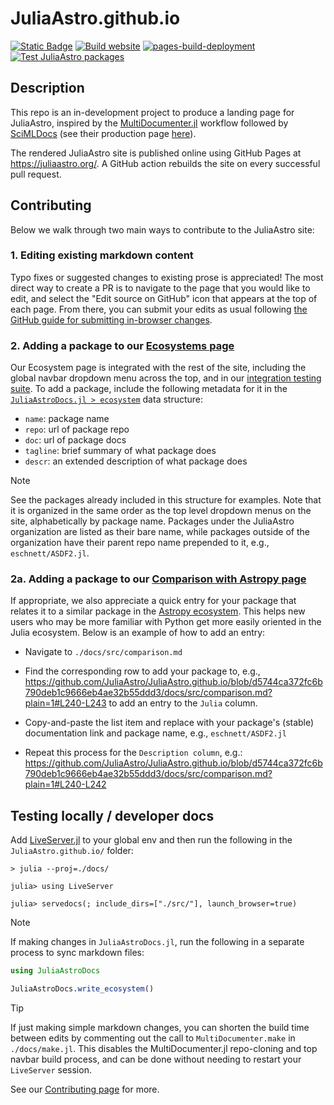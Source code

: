JuliaAstro.github.io
====================

[![Static Badge](https://img.shields.io/badge/Docs-stable-blue)](https://juliaastro.org/)
[![Build website](https://github.com/JuliaAstro/JuliaAstro.github.io/actions/workflows/Documentation.yml/badge.svg?branch=source)](https://github.com/JuliaAstro/JuliaAstro.github.io/actions/workflows/Documentation.yml)
[![pages-build-deployment](https://github.com/JuliaAstro/JuliaAstro.github.io/actions/workflows/pages/pages-build-deployment/badge.svg?branch=master)](https://github.com/JuliaAstro/JuliaAstro.github.io/actions/workflows/pages/pages-build-deployment)
[![Test JuliaAstro packages](https://github.com/JuliaAstro/JuliaAstro.github.io/actions/workflows/CI.yml/badge.svg)](https://github.com/JuliaAstro/JuliaAstro.github.io/actions/workflows/CI.yml)

## Description

This repo is an in-development project to produce a landing page for JuliaAstro, inspired by the [MultiDocumenter.jl](https://github.com/JuliaComputing/MultiDocumenter.jl) workflow followed by [SciMLDocs](https://github.com/SciML/SciMLDocs) (see their production page [here](https://docs.sciml.ai/Overview/stable/)).

The rendered JuliaAstro site is published online using GitHub Pages at <https://juliaastro.org/>. A GitHub action rebuilds the site on every successful pull request.

## Contributing

Below we walk through two main ways to contribute to the JuliaAstro site:

### 1. Editing existing markdown content

Typo fixes or suggested changes to existing prose is appreciated! The most direct way to create a PR is to navigate to the page that you would like to edit, and select the "Edit source on GitHub" icon that appears at the top of each page. From there, you can submit your edits as usual following [the GitHub guide for submitting in-browser changes](https://docs.github.com/en/repositories/working-with-files/managing-files/editing-files).

### 2. Adding a package to our [Ecosystems page](https://juliaastro.org/home/ecosystem/)

Our Ecosystem page is integrated with the rest of the site, including the global navbar dropdown menu across the top, and in our [integration testing suite](https://github.com/JuliaAstro/JuliaAstro.github.io/actions/workflows/CI.yml). To add a package, include the following metadata for it in the [`JuliaAstroDocs.jl > ecosystem`](https://github.com/JuliaAstro/JuliaAstro.github.io/blob/bca19e11cdfa47014786686ae96a6e02d87ff4b8/src/JuliaAstroDocs.jl#L14) data structure:

* `name`: package name
* `repo`: url of package repo 
* `doc`: url of package docs
* `tagline`: brief summary of what package does
* `descr`: an extended description of what package does

> [!NOTE]
> See the packages already included in this structure for examples. Note that it is organized in the same order as the top level dropdown menus on the site, alphabetically by package name. Packages under the JuliaAstro organization are listed as their bare name, while packages outside of the organization have their parent repo name prepended to it, e.g., `eschnett/ASDF2.jl`.

### 2a. Adding a package to our [Comparison with Astropy page](https://juliaastro.org/home/comparison/)

If appropriate, we also appreciate a quick entry for your package that relates it to a similar package in the [Astropy ecosystem](https://www.astropy.org/). This helps new users who may be more familiar with Python get more easily oriented in the Julia ecosystem. Below is an example of how to add an entry:

* Navigate to `./docs/src/comparison.md`

* Find the corresponding row to add your package to, e.g., https://github.com/JuliaAstro/JuliaAstro.github.io/blob/d5744ca372fc6b790deb1c9666eb4ae32b55ddd3/docs/src/comparison.md?plain=1#L240-L243 to add an entry to the `Julia` column.

* Copy-and-paste the list item and replace with your package's (stable) documentation link and package name, e.g., `eschnett/ASDF2.jl`

* Repeat this process for the `Description column`, e.g.: https://github.com/JuliaAstro/JuliaAstro.github.io/blob/d5744ca372fc6b790deb1c9666eb4ae32b55ddd3/docs/src/comparison.md?plain=1#L240-L242

## Testing locally / developer docs

Add [LiveServer.jl](https://github.com/JuliaDocs/LiveServer.jl) to your global env and then run the following in the `JuliaAstro.github.io/` folder:

```julia-repl
> julia --proj=./docs/

julia> using LiveServer

julia> servedocs(; include_dirs=["./src/"], launch_browser=true)
```

> [!NOTE]
> If making changes in `JuliaAstroDocs.jl`, run the following in a separate process to sync markdown files:
> ```julia
> using JuliaAstroDocs
>
> JuliaAstroDocs.write_ecosystem()
> ```

> [!TIP]
> If just making simple markdown changes, you can shorten the build time between edits by commenting out the call to `MultiDocumenter.make` in `./docs/make.jl`. This disables the MultiDocumenter.jl repo-cloning and top navbar build process, and can be done without needing to restart your `LiveServer` session.

See our [Contributing page](https://juliaastro.org/home/#Contributing) for more.
